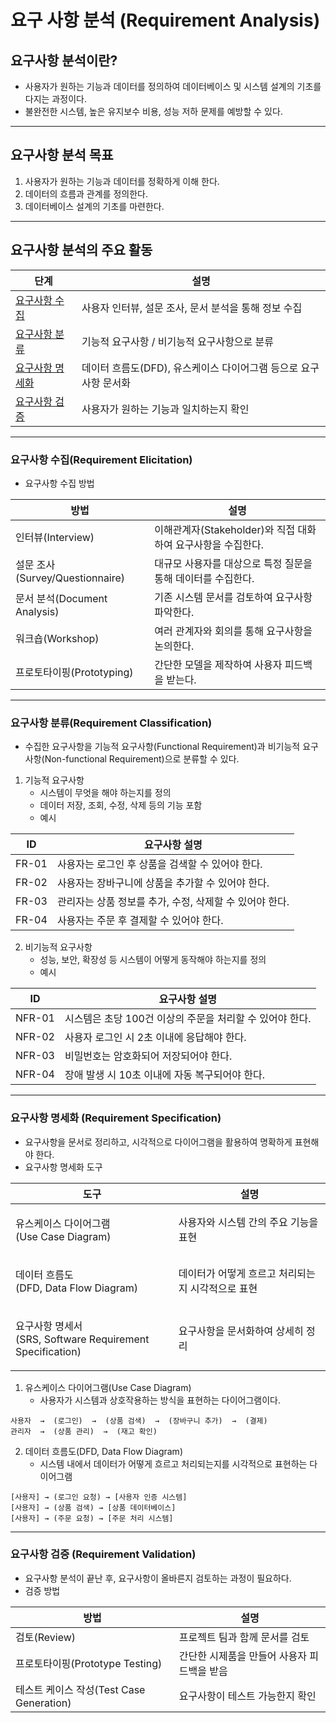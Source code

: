 # 요구 사항 분석 (Requirement Analysis)

## 요구사항 분석이란?

* 사용자가 원하는 기능과 데이터를 정의하여 데이터베이스 및 시스템 설계의 기초를 다지는 과정이다.
* 불완전한 시스템, 높은 유지보수 비용, 성능 저하 문제를 예방할 수 있다.

***

## 요구사항 분석 목표

1. 사용자가 원하는 기능과 데이터를 정확하게 이해 한다.
2. 데이터의 흐름과 관계를 정의한다.
3. 데이터베이스 설계의 기초를 마련한다.

***

## 요구사항 분석의 주요 활동

| 단계                                       | 설명                                     |
| ---------------------------------------- | -------------------------------------- |
| [요구사항 수집](./#requirement-elicitation)    | 사용자 인터뷰, 설문 조사, 문서 분석을 통해 정보 수집        |
| [요구사항 분류](./#requirement-classification) | 기능적 요구사항 / 비기능적 요구사항으로 분류              |
| [요구사항 명세화](./#requirement-specification) | 데이터 흐름도(DFD), 유스케이스 다이어그램 등으로 요구사항 문서화 |
| [요구사항 검증](./#requirement-validation)     | 사용자가 원하는 기능과 일치하는지 확인                  |

***

### 요구사항 수집(Requirement Elicitation)

* 요구사항 수집 방법

| 방법                          | 설명                                      |
| --------------------------- | --------------------------------------- |
| 인터뷰(Interview)              | 이해관계자(Stakeholder)와 직접 대화하여 요구사항을 수집한다. |
| 설문 조사(Survey/Questionnaire) | 대규모 사용자를 대상으로 특정 질문을 통해 데이터를 수집한다.      |
| 문서 분석(Document Analysis)    | 기존 시스템 문서를 검토하여 요구사항 파악한다.              |
| 워크숍(Workshop)               | 여러 관계자와 회의를 통해 요구사항을 논의한다.              |
| 프로토타이핑(Prototyping)         | 간단한 모델을 제작하여 사용자 피드백을 받는다.              |

***

### 요구사항 분류(Requirement Classification)

* 수집한 요구사항을 기능적 요구사항(Functional Requirement)과 비기능적 요구사항(Non-functional Requirement)으로 분류할 수 있다.

1. 기능적 요구사항
   * 시스템이 무엇을 해야 하는지를 정의
   * 데이터 저장, 조회, 수정, 삭제 등의 기능 포함
   * 예시

| ID    | 요구사항 설명                           |
| ----- | --------------------------------- |
| FR-01 | 사용자는 로그인 후 상품을 검색할 수 있어야 한다.      |
| FR-02 | 사용자는 장바구니에 상품을 추가할 수 있어야 한다.      |
| FR-03 | 관리자는 상품 정보를 추가, 수정, 삭제할 수 있어야 한다. |
| FR-04 | 사용자는 주문 후 결제할 수 있어야 한다.           |

2. 비기능적 요구사항
   * 성능, 보안, 확장성 등 시스템이 어떻게 동작해야 하는지를 정의
   * 예시

| ID     | 요구사항 설명                            |
| ------ | ---------------------------------- |
| NFR-01 | 시스템은 초당 100건 이상의 주문을 처리할 수 있어야 한다. |
| NFR-02 | 사용자 로그인 시 2초 이내에 응답해야 한다.          |
| NFR-03 | 비밀번호는 암호화되어 저장되어야 한다.              |
| NFR-04 | 장애 발생 시 10초 이내에 자동 복구되어야 한다.       |

***

### 요구사항 명세화 (Requirement Specification)

* 요구사항을 문서로 정리하고, 시각적으로 다이어그램을 활용하여 명확하게 표현해야 한다.
* 요구사항 명세화 도구

| 도구                                                           | 설명                          |
| ------------------------------------------------------------ | --------------------------- |
| <p>유스케이스 다이어그램<br>(Use Case Diagram)</p>                     | 사용자와 시스템 간의 주요 기능을 표현       |
| <p>데이터 흐름도<br>(DFD, Data Flow Diagram)</p>                   | 데이터가 어떻게 흐르고 처리되는지 시각적으로 표현 |
| <p>요구사항 명세서<br>(SRS, Software Requirement Specification)</p> | 요구사항을 문서화하여 상세히 정리          |

1. 유스케이스 다이어그램(Use Case Diagram)
   * 사용자가 시스템과 상호작용하는 방식을 표현하는 다이어그램이다.

```
사용자  →  (로그인)  →  (상품 검색)  →  (장바구니 추가)  →  (결제)
관리자  →  (상품 관리)  →  (재고 확인)
```

2. 데이터 흐름도(DFD, Data Flow Diagram)
   * 시스템 내에서 데이터가 어떻게 흐르고 처리되는지를 시각적으로 표현하는 다이어그램

```
[사용자] → (로그인 요청) → [사용자 인증 시스템]
[사용자] → (상품 검색) → [상품 데이터베이스]
[사용자] → (주문 요청) → [주문 처리 시스템]
```

***

### 요구사항 검증 (Requirement Validation)

* 요구사항 분석이 끝난 후, 요구사항이 올바른지 검토하는 과정이 필요하다.
* 검증 방법

| 방법                               | 설명                       |
| -------------------------------- | ------------------------ |
| 검토(Review)                       | 프로젝트 팀과 함께 문서를 검토        |
| 프로토타이핑(Prototype Testing)        | 간단한 시제품을 만들어 사용자 피드백을 받음 |
| 테스트 케이스 작성(Test Case Generation) | 요구사항이 테스트 가능한지 확인        |
